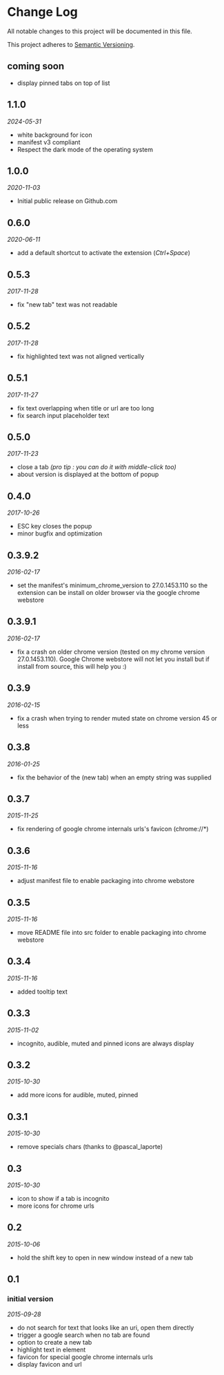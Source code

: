 # Change Log
All notable changes to this project will be documented in this file.

This project adheres to [Semantic Versioning](http://semver.org/).

## coming soon
- display pinned tabs on top of list

## 1.1.0
_2024-05-31_
- white background for icon
- manifest v3 compliant
- Respect the dark mode of the operating system

## 1.0.0
_2020-11-03_
- Initial public release on Github.com

## 0.6.0
_2020-06-11_
- add a default shortcut to activate the extension (_Ctrl+Space_)

## 0.5.3
_2017-11-28_
- fix "new tab" text was not readable

## 0.5.2
_2017-11-28_
- fix highlighted text was not aligned vertically

## 0.5.1
_2017-11-27_
- fix text overlapping when title or url are too long
- fix search input placeholder text

## 0.5.0
_2017-11-23_
- close a tab _(pro tip : you can do it with middle-click too)_
- about version is displayed at the bottom of popup

## 0.4.0
_2017-10-26_
- ESC key closes the popup
- minor bugfix and optimization

## 0.3.9.2
_2016-02-17_
- set the manifest's minimum_chrome_version to 27.0.1453.110 so the extension can be install on older browser via the google chrome webstore

## 0.3.9.1
_2016-02-17_
- fix a crash on older chrome version (tested on my chrome version 27.0.1453.110).  Google Chrome webstore will not let you install but if install from source, this will help you :)

## 0.3.9
_2016-02-15_
- fix a crash when trying to render muted state on chrome version 45 or less

## 0.3.8
_2016-01-25_
- fix the behavior of the (new tab) when an empty string was supplied

## 0.3.7
_2015-11-25_
- fix rendering of google chrome internals urls's favicon (chrome://*)

## 0.3.6
_2015-11-16_
- adjust manifest file to enable packaging into chrome webstore

## 0.3.5
_2015-11-16_
- move README file into src folder to enable packaging into chrome webstore

## 0.3.4
_2015-11-16_
- added tooltip text

## 0.3.3
_2015-11-02_
- incognito, audible, muted and pinned icons are always display

## 0.3.2
_2015-10-30_
- add more icons for audible, muted, pinned

## 0.3.1
_2015-10-30_
- remove specials chars (thanks to @pascal_laporte)

## 0.3
_2015-10-30_
- icon to show if a tab is incognito
- more icons for chrome urls

## 0.2
_2015-10-06_
- hold the shift key to open in new window instead of a new tab

## 0.1
### initial version
_2015-09-28_
- do not search for text that looks like an uri, open them directly
- trigger a google search when no tab are found
- option to create a new tab
- highlight text in element
- favicon for special google chrome internals urls
- display favicon and url